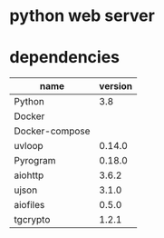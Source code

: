# python web server 


# dependencies
|name|version|
|---|---|
|Python|3.8|
|Docker||
|Docker-compose||
|uvloop|0.14.0|
|Pyrogram|0.18.0|
|aiohttp|3.6.2|
|ujson|3.1.0|
|aiofiles|0.5.0|
|tgcrypto|1.2.1|
